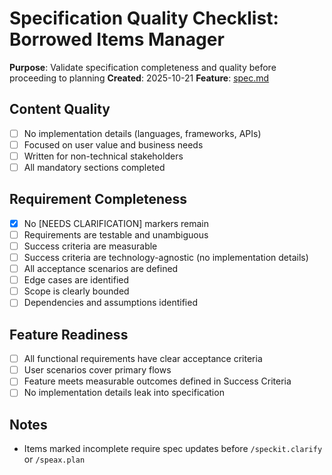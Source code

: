 # Specification Quality Checklist: Borrowed Items Manager

**Purpose**: Validate specification completeness and quality before proceeding to planning
**Created**: 2025-10-21
**Feature**: [spec.md](spec.md)

## Content Quality

-   [ ] No implementation details (languages, frameworks, APIs)
-   [ ] Focused on user value and business needs
-   [ ] Written for non-technical stakeholders
-   [ ] All mandatory sections completed

## Requirement Completeness

-   [x] No [NEEDS CLARIFICATION] markers remain
-   [ ] Requirements are testable and unambiguous
-   [ ] Success criteria are measurable
-   [ ] Success criteria are technology-agnostic (no implementation details)
-   [ ] All acceptance scenarios are defined
-   [ ] Edge cases are identified
-   [ ] Scope is clearly bounded
-   [ ] Dependencies and assumptions identified

## Feature Readiness

-   [ ] All functional requirements have clear acceptance criteria
-   [ ] User scenarios cover primary flows
-   [ ] Feature meets measurable outcomes defined in Success Criteria
-   [ ] No implementation details leak into specification

## Notes

-   Items marked incomplete require spec updates before `/speckit.clarify` or `/speax.plan`
